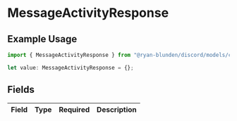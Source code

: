 # MessageActivityResponse

## Example Usage

```typescript
import { MessageActivityResponse } from "@ryan-blunden/discord/models/components";

let value: MessageActivityResponse = {};
```

## Fields

| Field       | Type        | Required    | Description |
| ----------- | ----------- | ----------- | ----------- |
